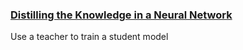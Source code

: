 
### [Distilling the Knowledge in a Neural Network](https://arxiv.org/pdf/1503.02531.pdf)
Use a teacher to train a student model
